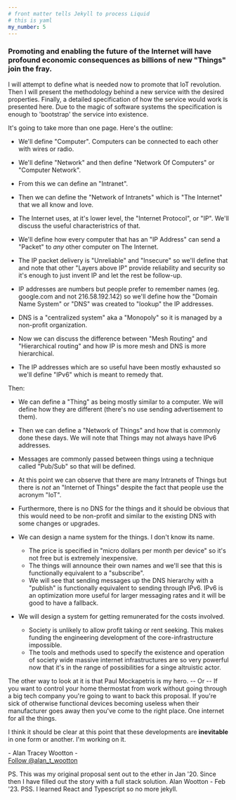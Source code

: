 ```yaml
---
# front matter tells Jekyll to process Liquid
# this is yaml
my_number: 5
---
```


### Promoting and enabling the future of the Internet will have profound economic consequences as billions of new "Things" join the fray. 

I will attempt to define what is needed now to promote that IoT revolution. Then I will present the methodology behind a new service with the desired properties. Finally, a detailed specification of how the service would work is presented here. Due to the magic of software systems the specification is enough to 'bootstrap' the service into existence.

It's going to take more than one page. Here's the outline:

* We'll define "Computer". Computers can be connected to each other with wires or radio.

* We'll define "Network" and then define "Network Of Computers" or "Computer Network".

* From this we can define an "Intranet".

* Then we can define the "Network of Intranets" which is "The Internet" that we all know and love.

* The Internet uses, at it's lower level, the "Internet Protocol", or "IP". We'll discuss the useful characteristrics of that.  

* We'll define how every computer that has an "IP Address" can send a "Packet" to *any* other computer on The Internet. 

* The IP packet delivery is "Unreliable" and "Insecure" so we'll define that and note that other "Layers above IP" provide reliability and security so it's enough to just invent IP and let the rest be follow-up.

* IP addresses are numbers but people prefer to remember names (eg. google.com and not 216.58.192.142) so we'll define how the "Domain Name System" or "DNS" was created to "lookup" the IP addresses. 

* DNS is a "centralized system" aka a "Monopoly" so it is managed by a non-profit organization.   

* Now we can discuss the difference between "Mesh Routing" and "Hierarchical routing" and how IP is more mesh and DNS is more hierarchical.

* The IP addresses which are so useful have been mostly exhausted so we'll define "IPv6" which is meant to remedy that. 

Then:

* We can define a "Thing" as being mostly similar to a computer. We will define how they are different (there's no use sending advertisement to them).

* Then we can define a "Network of Things" and how that is commonly done these days. We will note that Things may not always have IPv6 addresses. 

* Messages are commonly passed between things using a technique called "Pub/Sub" so that will be defined.

* At this point we can observe that there are many Intranets of Things but there is *not* an "Internet of Things" despite the fact that people use the acronym "IoT".

* Furthermore, there is no DNS for the things and it should be obvious that this would need to be non-profit and similar to the existing DNS with some changes or upgrades. 

* We can design a name system for the things. I don't know its name. 
    * The price is specified in "micro dollars per month per device" so it's not free but is extremely inexpensive.
    * The things will announce their own names and we'll see that this is functionally equivalent to a "subscribe".
    * We will see that sending messages up the DNS hierarchy with a "publish" is functionally equivalent to sending through IPv6. IPv6 is an optimization more useful for larger messaging rates and it will be good to have a fallback.

* We will design a system for getting remunerated for the costs involved. 
    * Society is unlikely to allow profit taking or rent seeking. This makes funding the engineering development of the core-infrastructure impossible. 
    * The tools and methods used to specify the existence and operation of society wide massive internet infrastructures are so very powerful now that it's in the range of possibilities for a singe altruistic actor.

The other way to look at it is that Paul Mockapetris is my hero. -- Or -- If you want to control your home thermostat from work without going through a big tech company you're going to want to back this proposal. If you're sick of otherwise functional devices becoming useless when their manufacturer goes away then you've come to the right place. One internet for all the things. 

I think it should be clear at this point that these developments are __inevitable__ in one form or another. I'm working on it. 

<div id = "atwheader" >
- Alan Tracey Wootton -
</div>
<a href="https://twitter.com/alan_t_wootton?ref_src=twsrc%5Etfw" class="twitter-follow-button" data-show-count="false">Follow @alan_t_wootton</a><script async src="https://platform.twitter.com/widgets.js" charset="utf-8"></script>

PS. This was my original proposal sent out to the ether in Jan '20. Since then I have filled out the story with a full stack solution. Alan Wootton - Feb '23. PSS. I learned React and Typescript so no more jekyll.
